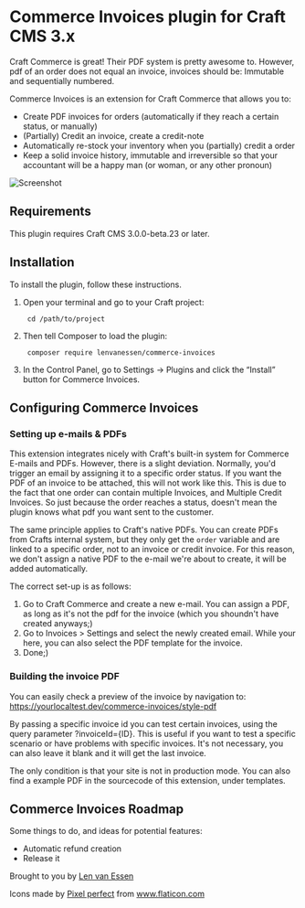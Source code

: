 # Commerce Invoices plugin for Craft CMS 3.x

Craft Commerce is great! Their PDF system is pretty awesome to. However, pdf of an order does not equal an invoice, invoices should be: Immutable and sequentially numbered.

Commerce Invoices is an extension for Craft Commerce that allows you to:
- Create PDF invoices for orders (automatically if they reach a certain status, or manually)
- (Partially) Credit an invoice, create a credit-note 
- Automatically re-stock your inventory when you (partially) credit a order
- Keep a solid invoice history, immutable and irreversible so that your accountant will be a happy man (or woman, or any other pronoun)


![Screenshot](resources/img/screenshot.png)

## Requirements

This plugin requires Craft CMS 3.0.0-beta.23 or later.

## Installation

To install the plugin, follow these instructions.

1. Open your terminal and go to your Craft project:

        cd /path/to/project

2. Then tell Composer to load the plugin:

        composer require lenvanessen/commerce-invoices

3. In the Control Panel, go to Settings → Plugins and click the “Install” button for Commerce Invoices.

## Configuring Commerce Invoices

### Setting up e-mails & PDFs
This extension integrates nicely with Craft's built-in system for Commerce E-mails and PDFs.
However, there is a slight deviation. Normally, you'd trigger an email by assigning it to a specific order status. If you want the PDF of an invoice to be attached, this will not work like this.
This is due to the fact that one order can contain multiple Invoices, and Multiple Credit Invoices. So just because the order reaches a status, doesn't mean the plugin knows what pdf you want sent to the customer.

The same principle applies to Craft's native PDFs. You can create PDFs from Crafts internal system, but they only get the `order` variable and are linked to a specific order, not to an invoice or credit invoice. For this reason, we don't assign a native PDF to the e-mail we're about to create, it will be added automatically.

The correct set-up is as follows:
1. Go to Craft Commerce and create a new e-mail. You can assign a PDF, as long as it's not the pdf for the invoice (which you shoundn't have created anyways;)
2. Go to Invoices > Settings and select the newly created email. While your here, you can also select the PDF template for the invoice.
3. Done;)

### Building the invoice PDF
You can easily check a preview of the invoice by navigation to:
https://yourlocaltest.dev/commerce-invoices/style-pdf

By passing a specific invoice id you can test certain invoices, using the query parameter ?invoiceId={ID}. This is useful if you want to test a specific scenario or have problems with specific invoices. It's not necessary, you can also leave it blank and it will get the last invoice. 

The only condition is that your site is not in production mode. You can also find a example PDF in the sourcecode of this extension, under templates.

## Commerce Invoices Roadmap

Some things to do, and ideas for potential features:

* Automatic refund creation
* Release it 

Brought to you by [Len van Essen](wndr.digital)
<div>Icons made by <a href="https://www.flaticon.com/authors/pixel-perfect" title="Pixel perfect">Pixel perfect</a> from <a href="https://www.flaticon.com/" title="Flaticon">www.flaticon.com</a></div>

